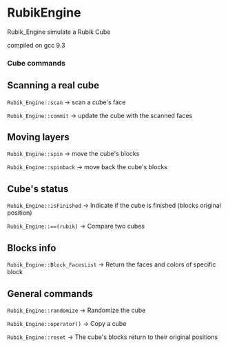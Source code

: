 # RubikEngine
Rubik_Engine simulate a Rubik Cube

compiled on gcc 9.3

### Cube commands

## Scanning a real cube
  `Rubik_Engine::scan`   -> scan a cube's face
  
  `Rubik_Engine::commit` -> update the cube with the scanned faces
  
## Moving layers
  `Rubik_Engine::spin`     -> move the cube's blocks

  `Rubik_Engine::spinback` -> move back the cube's blocks
  
## Cube's status
  `Rubik_Engine::isFinished` -> Indicate if the cube is finished (blocks original position)

  `Rubik_Engine::==(rubik)`  -> Compare two cubes

## Blocks info
  `Rubik_Engine::Block_FacesList` -> Return the faces and colors of specific block
  
## General commands
  `Rubik_Engine::randomize`       -> Randomize the cube

  `Rubik_Engine::operator()`      -> Copy a cube

  `Rubik_Engine::reset`      -> The cube's blocks return to their original positions
  
